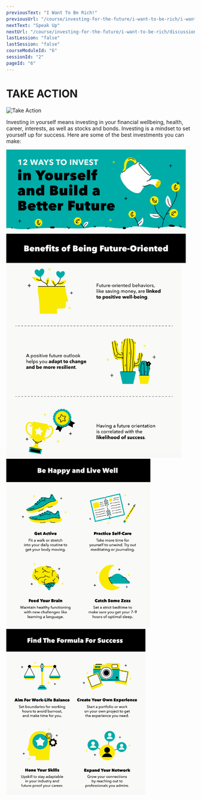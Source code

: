 ```yaml
---
previousText: "I Want To Be Rich!"
previousUrl: "/course/investing-for-the-future/i-want-to-be-rich/i-want-to-be-rich"
nextText: "Speak Up"
nextUrl: "/course/investing-for-the-future/i-want-to-be-rich/discussion"
lastLession: "false"
lastSession: "false"
courseModuleId: "6"
sessionId: "2"
pageId: "6"
---
```




# TAKE ACTION
![Take Action](/assets/img/take-action.jpg)

Investing in yourself means investing in your financial wellbeing, health, career,  interests, as well as stocks and bonds. Investing is a mindset to set yourself up for success. Here are some of the best investments you can make:

<img src="./Picture1.png" />

<img src="./Picture2.png" />

<img src="./Picture3.png" />

<img src="./Picture4.png" />

